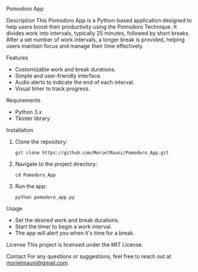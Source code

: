 
Pomodoro App

Description
This Pomodoro App is a Python-based application designed to help users boost their productivity using the Pomodoro Technique. It divides work into intervals, typically 25 minutes, followed by short breaks. After a set number of work intervals, a longer break is provided, helping users maintain focus and manage their time effectively.

Features
- Customizable work and break durations.
- Simple and user-friendly interface.
- Audio alerts to indicate the end of each interval.
- Visual timer to track progress.

Requirements
- Python 3.x
- Tkinter library

Installation
1. Clone the repository:
   ```
   git clone https://github.com/MorielMauni/Pomodoro_App.git
   ```
2. Navigate to the project directory:
   ```
   cd Pomodoro_App
   ```
3. Run the app:
   ```
   python pomodoro_app.py
   ```

Usage
- Set the desired work and break durations.
- Start the timer to begin a work interval.
- The app will alert you when it's time for a break.

License
This project is licensed under the MIT License.

Contact
For any questions or suggestions, feel free to reach out at morielmauni@gmail.com.
